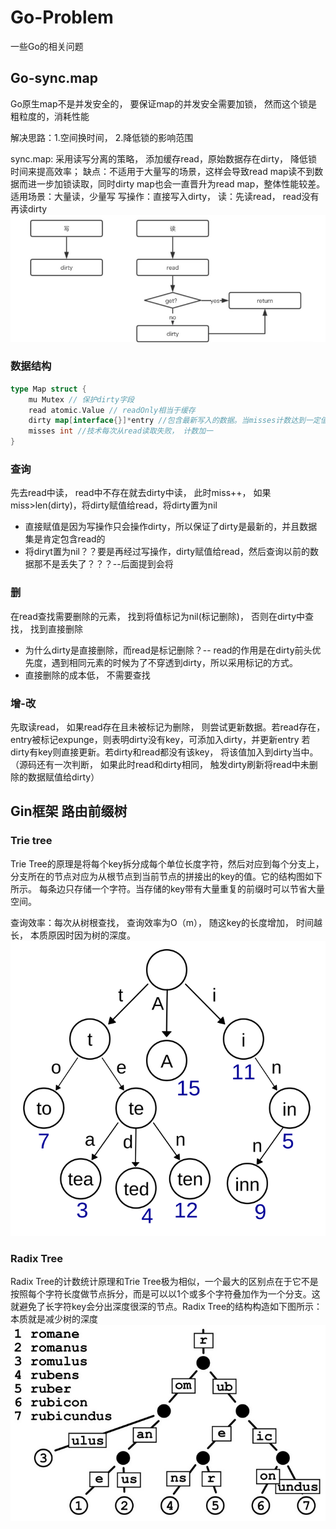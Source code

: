 # Go-Problem
一些Go的相关问题

## Go-sync.map
Go原生map不是并发安全的， 要保证map的并发安全需要加锁， 然而这个锁是粗粒度的，消耗性能

解决思路：1.空间换时间， 2.降低锁的影响范围

sync.map: 采用读写分离的策略， 添加缓存read，原始数据存在dirty， 降低锁时间来提高效率； 缺点：不适用于大量写的场景，这样会导致read map读不到数据而进一步加锁读取，同时dirty map也会一直晋升为read map，整体性能较差。 适用场景：大量读，少量写
写操作：直接写入dirty， 读：先读read， read没有再读dirty
![img_2.png](img_2.png)

### 数据结构
```go
type Map struct {
	mu Mutex // 保护dirty字段
	read atomic.Value // readOnly相当于缓存
	dirty map[interface{}]*entry //包含最新写入的数据。当misses计数达到一定值，将其赋值给read。
	misses int //技术每次从read读取失败， 计数加一
}
```
### 查询
先去read中读， read中不存在就去dirty中读， 此时miss++， 如果miss>len(dirty)，将dirty赋值给read，将dirty置为nil
- 直接赋值是因为写操作只会操作dirty，所以保证了dirty是最新的，并且数据集是肯定包含read的
- 将diryt置为nil？？要是再经过写操作，dirty赋值给read，然后查询以前的数据那不是丢失了？？？--后面提到会将

### 删
在read查找需要删除的元素， 找到将值标记为nil(标记删除)， 否则在dirty中查找， 找到直接删除
- 为什么dirty是直接删除，而read是标记删除？-- read的作用是在dirty前头优先度，遇到相同元素的时候为了不穿透到dirty，所以采用标记的方式。
- 直接删除的成本低， 不需要查找

### 增-改
先取读read， 如果read存在且未被标记为删除， 则尝试更新数据。若read存在，entry被标记expunge，则表明dirty没有key，可添加入dirty，并更新entry
若dirty有key则直接更新。若dirty和read都没有该key， 将该值加入到dirty当中。（源码还有一次判断， 如果此时read和dirty相同， 触发dirty刷新将read中未删除的数据赋值给dirty）


## Gin框架 路由前缀树
### Trie tree
Trie Tree的原理是将每个key拆分成每个单位长度字符，然后对应到每个分支上，分支所在的节点对应为从根节点到当前节点的拼接出的key的值。它的结构图如下所示。
每条边只存储一个字符。当存储的key带有大量重复的前缀时可以节省大量空间。

查询效率：每次从树根查找， 查询效率为O（m）， 随这key的长度增加， 时间越长， 本质原因时因为树的深度。
![img.png](img.png)

### Radix Tree
Radix Tree的计数统计原理和Trie Tree极为相似，一个最大的区别点在于它不是按照每个字符长度做节点拆分，而是可以以1个或多个字符叠加作为一个分支。这就避免了长字符key会分出深度很深的节点。Radix Tree的结构构造如下图所示：
本质就是减少树的深度
![img_1.png](img_1.png)

